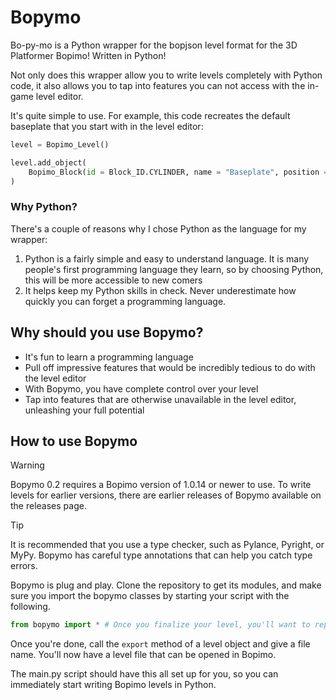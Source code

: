 # Bopymo

Bo-py-mo is a Python wrapper for the bopjson level format for the 3D Platformer Bopimo! Written in Python!

Not only does this wrapper allow you to write levels completely with Python code, it also allows you to tap into features you can not access with the in-game level editor.

It's quite simple to use. For example, this code recreates the default baseplate that you start with in the level editor:

```python
level = Bopimo_Level()

level.add_object(
    Bopimo_Block(id = Block_ID.CYLINDER, name = "Baseplate", position = Bopimo_Vector3(0, -6, 0), scale = Bopimo_Vector3(250, 6, 250))
)
```

### Why Python?

There's a couple of reasons why I chose Python as the language for my wrapper:

1. Python is a fairly simple and easy to understand language. It is many people's first programming language they learn, so by choosing Python, this will be more accessible to new comers
2. It helps keep my Python skills in check. Never underestimate how quickly you can forget a programming language.

## Why should you use Bopymo?

* It's fun to learn a programming language
* Pull off impressive features that would be incredibly tedious to do with the level editor
* With Bopymo, you have complete control over your level
* Tap into features that are otherwise unavailable in the level editor, unleashing your full potential

## How to use Bopymo

> [!WARNING]
> Bopymo 0.2 requires a Bopimo version of 1.0.14 or newer to use. To write levels for earlier versions, there are earlier releases of Bopymo available on the releases page.

> [!TIP]
> It is recommended that you use a type checker, such as Pylance, Pyright, or MyPy. Bopymo has careful type annotations that can help you catch type errors.

Bopymo is plug and play. Clone the repository to get its modules, and make sure you import the bopymo classes by starting your script with the following.

```python
from bopymo import * # Once you finalize your level, you'll want to replace this with proper imports
```

Once you're done, call the `export` method of a level object and give a file name. You'll now have a level file that can be opened in Bopimo.

The main.py script should have this all set up for you, so you can immediately start writing Bopimo levels in Python.

